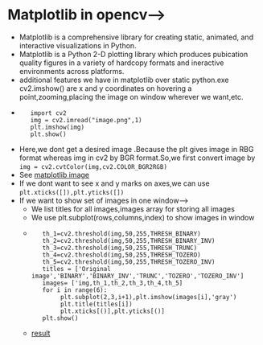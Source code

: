 # Matplotlib in opencv-->
* Matplotlib is a comprehensive library for creating static, animated, and interactive visualizations in Python.
* Matplotlib is a Python 2-D plotting library which produces pubication quality figures in a variety of hardcopy formats and ineractive       environments across platforms.
* additional features we have in matplotlib over static python.exe cv2.imshow() are x and y coordinates on hovering a point,zooming,placing   the image on window wherever we want,etc.
* ```from matplotlib import pyplot as plt
     import cv2
     img = cv2.imread("image.png",1)
     plt.imshow(img)
     plt.show()
     ```
* Here,we dont get a desired image .Because the plt gives image in RBG format whereas img in cv2 by BGR format.So,we first convert image by   ```img = cv2.cvtColor(img,cv2.COLOR_BGR2RGB)```
* See [matplotlib image](https://encrypted-tbn0.gstatic.com/images?q=tbn%3AANd9GcQhuBPkNYgSGC0zv1LQ3gieLsCFE9bFmCOmeC5ZLFD8Y7oRdurP&usqp=CAU)
* If we dont want to see x and y marks on axes,we can use ```plt.xticks([]),plt.yticks([])```
* If we want to show set of images in one window-->
     * We list titles for all images,images array for storing all images
     * We use plt.subplot(rows,columns,index) to show images in window
     * ```img=cv2.imread('gradient.png',1)
          th_1=cv2.threshold(img,50,255,THRESH_BINARY)
          th_2=cv2.threshold(img,50,255,THRESH_BINARY_INV)
          th_3=cv2.threshold(img,50,255,THRESH_TRUNC)
          th_4=cv2.threshold(img,50,255,THRESH_TOZERO)
          th_5=cv2.threshold(img,50,255,THRESH_TOZERO_INV)
          titles = ['Original image','BINARY','BINARY_INV','TRUNC','TOZERO','TOZERO_INV']
          images= ['img,th_1,th_2,th_3,th_4,th_5]
          for i in range(6):
               plt.subplot(2,3,i+1),plt.imshow(images[i],'gray')
               plt.title(titles[i])
               plt.xticks[()],plt.yticks[()]
          plt.show()
          ```
    * [result](http://www.codebind.com/wp-content/uploads/2019/05/matplotlib-with-OpenCV-2.png)      
          
          
          
          
          
